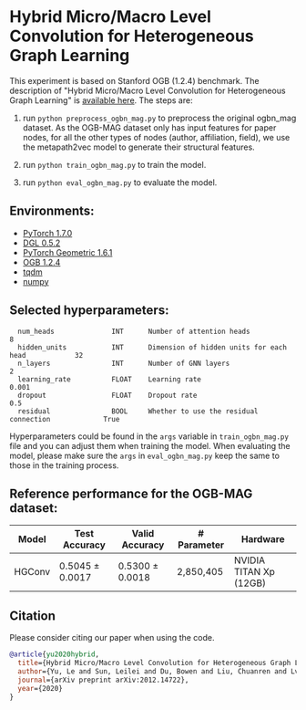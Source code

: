 # Hybrid Micro/Macro Level Convolution for Heterogeneous Graph Learning

This experiment is based on Stanford OGB (1.2.4) benchmark. 
The description of "Hybrid Micro/Macro Level Convolution for Heterogeneous Graph Learning" is [available here](https://arxiv.org/abs/2012.14722). 
The steps are:

  1. run ```python preprocess_ogbn_mag.py``` to preprocess the original ogbn_mag dataset. 
  As the OGB-MAG dataset only has input features for paper nodes, for all the other types of nodes (author, affiliation, field), we use the metapath2vec model to generate their structural features. 

  2. run ```python train_ogbn_mag.py``` to train the model.

  3. run ```python eval_ogbn_mag.py``` to evaluate the model.

## Environments:
- [PyTorch 1.7.0](https://pytorch.org/)
- [DGL 0.5.2](https://www.dgl.ai/)
- [PyTorch Geometric 1.6.1](https://pytorch-geometric.readthedocs.io/en/latest/)
- [OGB 1.2.4](https://ogb.stanford.edu/docs/home/)
- [tqdm](https://github.com/tqdm/tqdm)
- [numpy](https://github.com/numpy/numpy)

## Selected hyperparameters:

```
  num_heads              INT      Number of attention heads                          8
  hidden_units           INT      Dimension of hidden units for each head            32
  n_layers               INT      Number of GNN layers                               2
  learning_rate          FLOAT    Learning rate                                      0.001
  dropout                FLOAT    Dropout rate                                       0.5
  residual               BOOL     Whether to use the residual connection             True
```

Hyperparameters could be found in the ```args``` variable in ```train_ogbn_mag.py``` file and you can adjust them when training the model.
When evaluating the model, please make sure the ```args``` in ```eval_ogbn_mag.py``` keep the same to those in the training process.

## Reference performance for the OGB-MAG dataset:

| Model        | Test Accuracy   | Valid Accuracy  | # Parameter     | Hardware         |
| ---------    | --------------- | --------------  | --------------  |--------------    |
| HGConv  | 0.5045 ± 0.0017   | 0.5300 ± 0.0018  |    2,850,405      | NVIDIA TITAN Xp (12GB) |

## Citation
Please consider citing our paper when using the code.

```bibtex
@article{yu2020hybrid,
  title={Hybrid Micro/Macro Level Convolution for Heterogeneous Graph Learning},
  author={Yu, Le and Sun, Leilei and Du, Bowen and Liu, Chuanren and Lv, Weifeng and Xiong, Hui},
  journal={arXiv preprint arXiv:2012.14722},
  year={2020}
}
```
